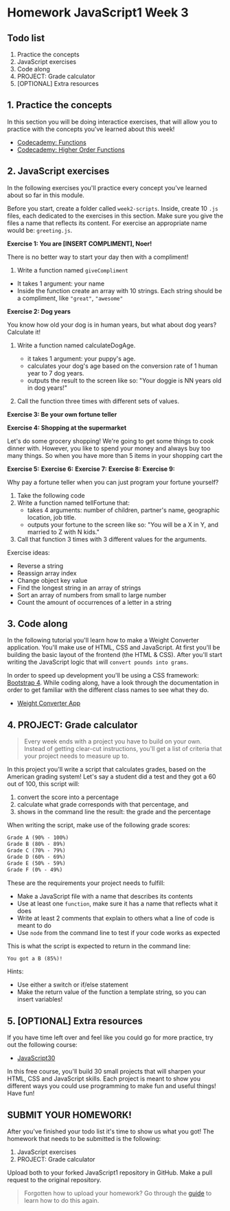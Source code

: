 # Homework JavaScript1 Week 3

## Todo list

1. Practice the concepts
2. JavaScript exercises
3. Code along
4. PROJECT: Grade calculator
5. [OPTIONAL] Extra resources

## 1. Practice the concepts

In this section you will be doing interactice exercises, that will allow you to practice with the concepts you've learned about this week!

- [Codecademy: Functions ](https://www.codecademy.com/courses/introduction-to-javascript/lessons/functions)
- [Codecademy: Higher Order Functions](https://www.codecademy.com/courses/introduction-to-javascript/lessons/higher-order-functions/)

## 2. JavaScript exercises

In the following exercises you'll practice every concept you've learned about so far in this module.

Before you start, create a folder called `week2-scripts`. Inside, create 10 `.js` files, each dedicated to the exercises in this section. Make sure you give the files a name that reflects its content. For exercise an appropriate name would be: `greeting.js`.

**Exercise 1: You are [INSERT COMPLIMENT], Noer!**

There is no better way to start your day then with a compliment!

1. Write a function named `giveCompliment`

- It takes 1 argument: your name
- Inside the function create an array with 10 strings. Each string should be a compliment, like `"great"`, `"awesome"`

**Exercise 2: Dog years**

You know how old your dog is in human years, but what about dog years? Calculate it!

1. Write a function named calculateDogAge.

   - it takes 1 argument: your puppy's age.
   - calculates your dog's age based on the conversion rate of 1 human year to 7 dog years.
   - outputs the result to the screen like so: "Your doggie is NN years old in dog years!"

2. Call the function three times with different sets of values.

**Exercise 3: Be your own fortune teller**

**Exercise 4: Shopping at the supermarket**

Let's do some grocery shopping! We're going to get some things to cook dinner with. However, you like to spend your money and always buy too many things. So when you have more than 5 items in your shopping cart the

**Exercise 5:**
**Exercise 6:**
**Exercise 7:**
**Exercise 8:**
**Exercise 9:**

Why pay a fortune teller when you can just program your fortune yourself?

1. Take the following code
2. Write a function named tellFortune that:
   - takes 4 arguments: number of children, partner's name, geographic location, job title.
   - outputs your fortune to the screen like so: "You will be a X in Y, and married to Z with N kids."
3. Call that function 3 times with 3 different values for the arguments.

Exercise ideas:

- Reverse a string
- Reassign array index
- Change object key value
- Find the longest string in an array of strings
- Sort an array of numbers from small to large number
- Count the amount of occurrences of a letter in a string

## 3. Code along

In the following tutorial you'll learn how to make a Weight Converter application. You'll make use of HTML, CSS and JavaScript. At first you'll be building the basic layout of the frontend (the HTML & CSS). After you'll start writing the JavaScript logic that will `convert pounds into grams`.

In order to speed up development you'll be using a CSS framework: [Bootstrap 4](https://www.getbootstrap.com). While coding along, have a look through the documentation in order to get familiar with the different class names to see what they do.

- [Weight Converter App](https://www.youtube.com/watch?v=7l-ZAuU8TXc)

## 4. PROJECT: Grade calculator

> Every week ends with a project you have to build on your own. Instead of getting clear-cut instructions, you'll get a list of criteria that your project needs to measure up to.

In this project you'll write a script that calculates grades, based on the American grading system! Let's say a student did a test and they got a 60 out of 100, this script will:

1. convert the score into a percentage
2. calculate what grade corresponds with that percentage, and
3. shows in the command line the result: the grade and the percentage

When writing the script, make use of the following grade scores:

```markdown
Grade A (90% - 100%)
Grade B (80% - 89%)
Grade C (70% - 79%)
Grade D (60% - 69%)
Grade E (50% - 59%)
Grade F (0% - 49%)
```

These are the requirements your project needs to fulfill:

- Make a JavaScript file with a name that describes its contents
- Use at least one `function`, make sure it has a name that reflects what it does
- Write at least 2 comments that explain to others what a line of code is meant to do
- Use `node` from the command line to test if your code works as expected

This is what the script is expected to return in the command line:

```markdown
You got a B (85%)!
```

Hints:

- Use either a switch or if/else statement
- Make the return value of the function a template string, so you can insert variables!

## 5. [OPTIONAL] Extra resources

If you have time left over and feel like you could go for more practice, try out the following course:

- [JavaScript30](https://javascript30.com/)

In this free course, you'll build 30 small projects that will sharpen your HTML, CSS and JavaScript skills. Each project is meant to show you different ways you could use programming to make fun and useful things! Have fun!

## SUBMIT YOUR HOMEWORK!

After you've finished your todo list it's time to show us what you got! The homework that needs to be submitted is the following:

1. JavaScript exercises
2. PROJECT: Grade calculator

Upload both to your forked JavaScript1 repository in GitHub. Make a pull request to the original repository.

> Forgotten how to upload your homework? Go through the [guide](../hand-in-homework-guide.md) to learn how to do this again.
